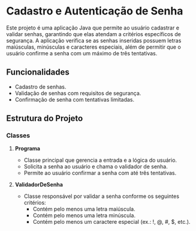 # Cadastro e Autenticação de Senha

Este projeto é uma aplicação Java que permite ao usuário cadastrar e validar senhas, garantindo que elas atendam a critérios específicos de segurança. A aplicação verifica se as senhas inseridas possuem letras maiúsculas, minúsculas e caracteres especiais, além de permitir que o usuário confirme a senha com um máximo de três tentativas.

## Funcionalidades

- Cadastro de senhas.
- Validação de senhas com requisitos de segurança.
- Confirmação de senha com tentativas limitadas.

## Estrutura do Projeto

### Classes

1. **Programa**
   - Classe principal que gerencia a entrada e a lógica do usuário.
   - Solicita a senha ao usuário e chama o validador de senha.
   - Permite ao usuário confirmar a senha com até três tentativas.

2. **ValidadorDeSenha**
   - Classe responsável por validar a senha conforme os seguintes critérios:
     - Contém pelo menos uma letra maiúscula.
     - Contém pelo menos uma letra minúscula.
     - Contém pelo menos um caractere especial (ex.: !, @, #, $, etc.).
